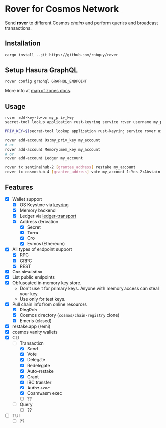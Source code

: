 # Rover for Cosmos Network

Send **rover** to different Cosmos _chains_ and perform queries and broadcast
transactions.

## Installation

```
cargo install --git https://github.com/rnbguy/rover
```

## Setup Hasura GraphQL

```sh
rover config graphql GRAPHQL_ENDPOINT
```

More info at [map of zones docs](https://docs.mapofzones.com/graphql.html).

## Usage

```sh
rover add-key-to-os my_priv_key
secret-tool lookup application rust-keyring service rover username my_priv_key
```

```sh
PRIV_KEY=$(secret-tool lookup application rust-keyring service rover username my_priv_key) cargo install --release
```

```sh
rover add-account Os:my_priv_key my_account
# or
rover add-account Memory:mem_key my_account
# or
rover add-account Ledger my_account
```

```sh
rover tx sentinelhub-2 [grantee_address] restake my_account
rover tx cosmoshub-4 [grantee_address] vote my_account 1:Yes 2:Abstain 3:No
```

## Features

- [x] Wallet support
  - [x] OS Keystore via [keyring](https://lib.rs/crates/keyring)
  - [x] Memory backend
  - [x] Ledger via [ledger-transport](https://lib.rs/crates/ledger-transport)
  - [x] Address derivation
    - [x] Secret
    - [x] Terra
    - [x] Cro
    - [x] Evmos (Ethereum)
- [x] All types of endpoint support
  - [x] RPC
  - [x] GRPC
  - [x] REST
- [x] Gas simulation
- [x] List public endpoints
- [x] Obfuscated in-memory key store.
  - Don't use it for primary keys. Anyone with memory access can steal your key.
  - Use only for test keys.
- [x] Pull chain info from online resources
  - [x] PingPub
  - [x] Cosmos directory (`cosmos/chain-registry` clone)
  - [x] Emeris (closed)
- [x] restake.app (semi)
- [x] cosmos vanity wallets
- [x] CLI
  - [ ] Transaction
    - [x] Send
    - [x] Vote
    - [x] Delegate
    - [x] Redelegate
    - [x] Auto-restake
    - [x] Grant
    - [x] IBC transfer
    - [x] Authz exec
    - [x] Cosmwasm exec
    - [ ] ??
  - [ ] Query
    - [ ] ??
- [ ] TUI
  - [ ] ??
